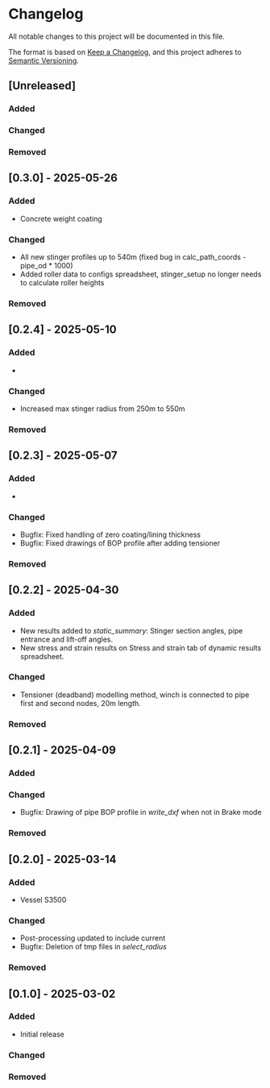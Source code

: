 # Changelog

All notable changes to this project will be documented in this file.

The format is based on [Keep a Changelog](https://keepachangelog.com/en/1.1.0/),
and this project adheres to [Semantic Versioning](https://semver.org/spec/v2.0.0.html).


## [Unreleased]

### Added


### Changed


### Removed


## [0.3.0] - 2025-05-26

### Added
- Concrete weight coating

### Changed
- All new stinger profiles up to 540m (fixed bug in calc_path_coords - pipe_od * 1000)
- Added roller data to configs spreadsheet, stinger_setup no longer needs to calculate roller heights

### Removed


## [0.2.4] - 2025-05-10

### Added
- 

### Changed
- Increased max stinger radius from 250m to 550m

### Removed


## [0.2.3] - 2025-05-07

### Added
- 

### Changed
- Bugfix: Fixed handling of zero coating/lining thickness
- Bugfix: Fixed drawings of BOP profile after adding tensioner

### Removed


## [0.2.2] - 2025-04-30

### Added
- New results added to *static_summary*: Stinger section angles, pipe entrance and lift-off angles.
- New stress and strain results on Stress and strain tab of dynamic results spreadsheet.

### Changed
- Tensioner (deadband) modelling method, winch is connected to pipe first and second nodes, 20m length.

### Removed


## [0.2.1] - 2025-04-09

### Added

### Changed
- Bugfix: Drawing of pipe BOP profile in *write_dxf* when not in Brake mode

### Removed


## [0.2.0] - 2025-03-14

### Added

- Vessel S3500

### Changed

- Post-processing updated to include current
- Bugfix: Deletion of tmp files in *select_radius*

### Removed


## [0.1.0] - 2025-03-02

### Added

- Initial release

### Changed

### Removed
